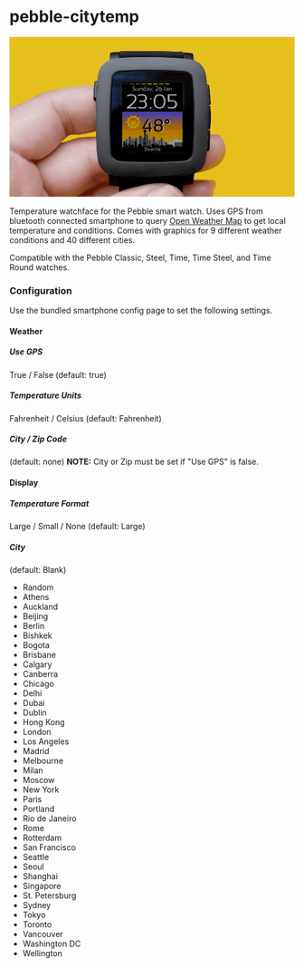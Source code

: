 # pebble-citytemp

![Slideshow of different weather/city modes for pebble-citytemp](assets/demo.gif)

Temperature watchface for the Pebble smart watch. Uses GPS from bluetooth connected smartphone to query [Open Weather Map](https://openweathermap.org/) to get local temperature and conditions. Comes with graphics for 9 different weather conditions and 40 different cities.

Compatible with the Pebble Classic, Steel, Time, Time Steel, and Time Round watches.

### Configuration

Use the bundled smartphone config page to set the following settings.

#### Weather

##### Use GPS

True / False (default: true)

##### Temperature Units

Fahrenheit / Celsius (default: Fahrenheit)

##### City / Zip Code

(default: none)
**NOTE:** City or Zip must be set if "Use GPS" is false.

#### Display

##### Temperature Format

Large / Small / None (default: Large)

##### City

(default: Blank)

- Random
- Athens
- Auckland
- Beijing
- Berlin
- Bishkek
- Bogota
- Brisbane
- Calgary
- Canberra
- Chicago
- Delhi
- Dubai
- Dublin
- Hong Kong
- London
- Los Angeles
- Madrid
- Melbourne
- Milan
- Moscow
- New York
- Paris
- Portland
- Rio de Janeiro
- Rome
- Rotterdam
- San Francisco
- Seattle
- Seoul
- Shanghai
- Singapore
- St. Petersburg
- Sydney
- Tokyo
- Toronto
- Vancouver
- Washington DC
- Wellington
